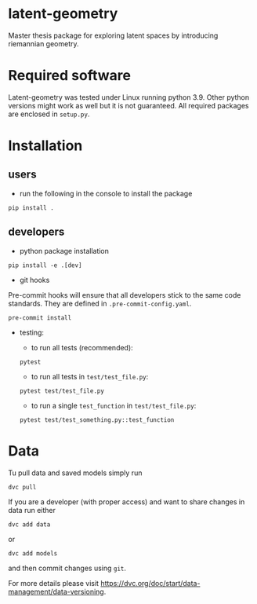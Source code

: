 # latent-geometry
Master thesis package for exploring latent spaces by introducing riemannian geometry.

# Required software

Latent-geometry was tested under Linux running python 3.9. Other python versions might work as well but it is not guaranteed. All required packages are enclosed in `setup.py`.

# Installation
## users
- run the following in the console to install the package
```console
pip install .
```
## developers
- python package installation
```console
pip install -e .[dev]
```
- git hooks

Pre-commit hooks will ensure that all developers stick to the same code standards. They are defined in `.pre-commit-config.yaml`.
```console
pre-commit install
```

- testing:

    - to run all tests (recommended):
    ```console
    pytest
    ```
    - to run all tests in `test/test_file.py`:
    ```console
    pytest test/test_file.py
    ```
    - to run a single `test_function` in `test/test_file.py`:
    ```console
    pytest test/test_something.py::test_function
    ```

# Data
Tu pull data and saved models simply run
```console
dvc pull
```

If you are a developer (with proper access) and want to share changes in data run either
```console
dvc add data
```
or
```console
dvc add models
```
and then commit changes using `git`.

For more details please visit https://dvc.org/doc/start/data-management/data-versioning.
